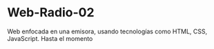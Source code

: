 # Web-Radio-02
Web enfocada en una emisora, usando tecnologías como HTML, CSS, JavaScript. Hasta el momento
